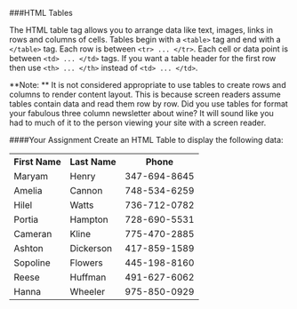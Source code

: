 <!--djw:done-->
###HTML Tables

The HTML table tag allows you to arrange data like text, images, links in rows and columns of cells. Tables begin with a ```<table>``` tag and end with a ```</table>``` tag. Each row is between ```<tr> ... </tr>```. Each cell or data point is between ```<td> ... </td>``` tags. If you want a table header for the first row then use ```<th> ... </th>``` instead of ```<td> ... </td>```.

**Note: ** It is not considered appropriate to use tables to create rows and columns to render content layout. This is because screen readers assume tables contain data and read them row by row. Did you use tables for format your fabulous three column newsletter about wine? It will sound like you had to much of it to the person viewing your site with a screen reader. 

####Your Assignment
Create an HTML Table to display the following data:

<table cellpadding="1" cellspacing="1">
<tr>
	<th>First Name</th>
	<th>Last Name</th>
	<th>Phone</th>
</tr>
<tr>
	<td>Maryam</td>
	<td>Henry</td>
	<td>347-694-8645</td>
</tr>
<tr>
	<td>Amelia</td>
	<td>Cannon</td>
	<td>748-534-6259</td>
</tr>
<tr>
	<td>Hilel</td>
	<td>Watts</td>
	<td>736-712-0782</td>
</tr>
<tr>
	<td>Portia</td>
	<td>Hampton</td>
	<td>728-690-5531</td>
</tr>
<tr>
	<td>Cameran</td>
	<td>Kline</td>
	<td>775-470-2885</td>
</tr>
<tr>
	<td>Ashton</td>
	<td>Dickerson</td>
	<td>417-859-1589</td>
</tr>
<tr>
	<td>Sopoline</td>
	<td>Flowers</td>
	<td>445-198-8160</td>
</tr>
<tr>
	<td>Reese</td>
	<td>Huffman</td>
	<td>491-627-6062</td>
</tr>
<tr>
	<td>Hanna</td>
	<td>Wheeler</td>
	<td>975-850-0929</td>
</tr>
</table>
